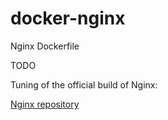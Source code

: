 docker-nginx
============

Nginx Dockerfile

TODO

Tuning of the official build of Nginx:

[Nginx repository][1]

  [1]: https://registry.hub.docker.com/_/nginx/
